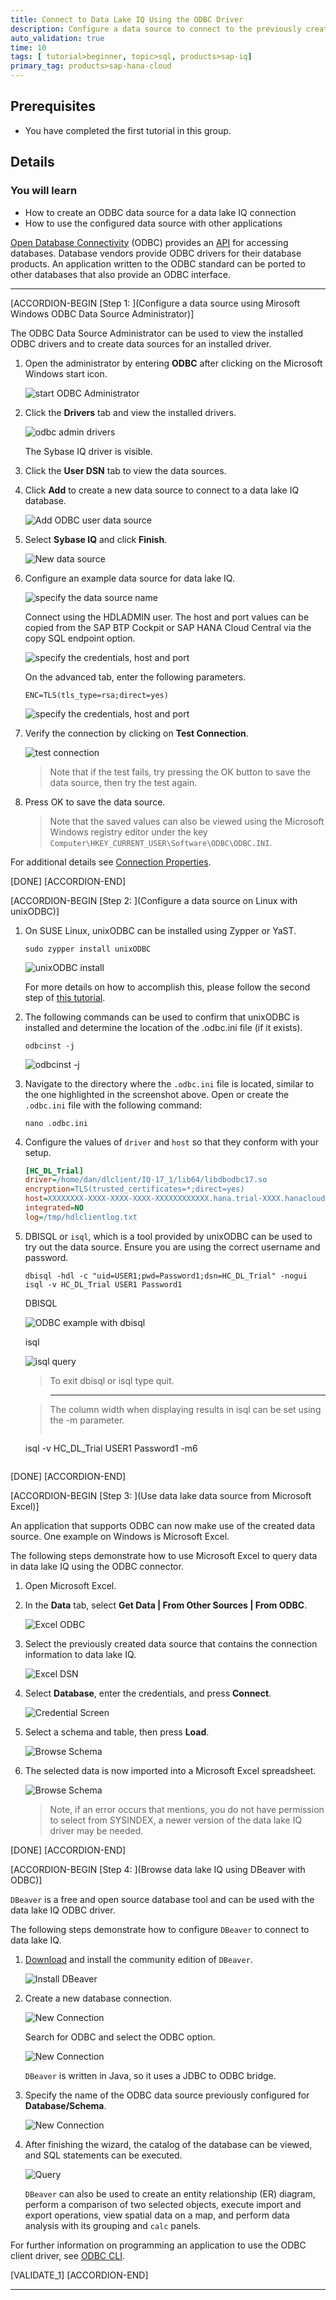 ```yaml
---
title: Connect to Data Lake IQ Using the ODBC Driver
description: Configure a data source to connect to the previously created data lake IQ and then use the data source in unixODBC, Microsoft Excel and DBeaver.
auto_validation: true
time: 10
tags: [ tutorial>beginner, topic>sql, products>sap-iq]
primary_tag: products>sap-hana-cloud
---
```


## Prerequisites
 - You have completed the first tutorial in this group.

## Details
### You will learn
  - How to create an ODBC data source for a data lake IQ connection
  - How to use the configured data source with other applications

[Open Database Connectivity](https://en.wikipedia.org/wiki/Open_Database_Connectivity) (ODBC) provides an [API](https://docs.microsoft.com/en-us/sql/odbc/reference/syntax/odbc-api-reference?view=sql-server-ver15) for accessing databases. Database vendors provide ODBC drivers for their database products. An application written to the ODBC standard can be ported to other databases that also provide an ODBC interface.  

---

[ACCORDION-BEGIN [Step 1: ](Configure a data source using Mirosoft Windows ODBC Data Source Administrator)]

The ODBC Data Source Administrator can be used to view the installed ODBC drivers and to create data sources for an installed driver.  

1. Open the administrator by entering **ODBC** after clicking on the Microsoft Windows start icon.  

    ![start ODBC Administrator](start-odbc.png)

2. Click the **Drivers** tab and view the installed drivers.  

    ![odbc admin drivers](drivers.png)

    The Sybase IQ driver is visible.  

3. Click the **User DSN** tab to view the data sources.  

4. Click **Add** to create a new data source to connect to a data lake IQ database.  

    ![Add ODBC user data source](ODBC-add.png)  

5. Select **Sybase IQ** and click **Finish**.

    ![New data source](Create-new-data-source.png)

6. Configure an example data source for data lake IQ.

    ![specify the data source name](data-source1.png)  

    Connect using the HDLADMIN user. The host and port values can be copied from the SAP BTP Cockpit or SAP HANA Cloud Central via the copy SQL endpoint option.

    ![specify the credentials, host and port](data-source2.png)  

    On the advanced tab, enter the following parameters.

    ```Parameters
    ENC=TLS(tls_type=rsa;direct=yes)
    ```

    ![specify the credentials, host and port](data-source3.png)  

7. Verify the connection by clicking on **Test Connection**.

    ![test connection](data-source4.png)  

    > Note that if the test fails, try pressing the OK button to save the data source, then try the test again.

8. Press OK to save the data source.  

    > Note that the saved values can also be viewed using the Microsoft Windows registry editor under the key `Computer\HKEY_CURRENT_USER\Software\ODBC\ODBC.INI`.

For additional details see [Connection Properties](https://help.sap.com/viewer/a895964984f210158925ce02750eb580/latest/en-US/a6d47d6e84f210158d4980b069eff5dd.html).

[DONE]
[ACCORDION-END]

[ACCORDION-BEGIN [Step 2: ](Configure a data source on Linux with unixODBC)]

1. On SUSE Linux, unixODBC can be installed using Zypper or YaST.

    ```Shell (Linux)
    sudo zypper install unixODBC
    ```

    ![unixODBC install](unixODBC-install.png)

    For more details on how to accomplish this, please follow the second step of [this tutorial](hxe-ua-dbfundamentals-odbc).

2. The following commands can be used to confirm that unixODBC is installed and determine the location of the .odbc.ini file (if it exists).
    ```Shell (Linux)
    odbcinst -j
    ```
    ![odbcinst -j](odbcinst.png)

3. Navigate to the directory where the `.odbc.ini` file is located, similar to the one highlighted in the screenshot above. Open or create the `.odbc.ini` file with the following command:

    ```Shell (Linux)
    nano .odbc.ini
    ```

4. Configure the values of `driver` and `host` so that they conform with your setup.

    ```.odbc.ini
    [HC_DL_Trial]
    driver=/home/dan/dlclient/IQ-17_1/lib64/libdbodbc17.so
    encryption=TLS(trusted_certificates=*;direct=yes)
    host=XXXXXXXX-XXXX-XXXX-XXXX-XXXXXXXXXXXX.hana.trial-XXXX.hanacloud.ondemand.com:443
    integrated=NO
    log=/tmp/hdlclientlog.txt
    ```

5. DBISQL or `isql`, which is a tool provided by unixODBC can be used to try out the data source. Ensure you are using the correct username and password.

    ```Shell (Linux)
    dbisql -hdl -c "uid=USER1;pwd=Password1;dsn=HC_DL_Trial" -nogui
    isql -v HC_DL_Trial USER1 Password1
    ```

    DBISQL

    ![ODBC example with dbisql](ODBC-dbisql.png)

    isql

    ![isql query](isql-query.png)

    > To exit dbisql or isql type quit.

    > ---

    > The column width when displaying results in isql can be set using the -m parameter.  
    > ```Shell (Linux)
    isql -v HC_DL_Trial USER1 Password1 -m6
    >```

[DONE]
[ACCORDION-END]

[ACCORDION-BEGIN [Step 3: ](Use data lake data source from Microsoft Excel)]

An application that supports ODBC can now make use of the created data source. One example on Windows is Microsoft Excel.  

The following steps demonstrate how to use Microsoft Excel to query data in data lake IQ using the ODBC connector.  

1. Open Microsoft Excel.

2.  In the **Data** tab, select **Get Data | From Other Sources | From ODBC**.

    ![Excel ODBC](ExcelODBC.png)

3.  Select the previously created data source that contains the connection information to data lake IQ.

    ![Excel DSN](ExcelDSN.png)  

4. Select **Database**, enter the credentials, and press **Connect**.

    ![Credential Screen](Excel-credentials.png)

5. Select a schema and table, then press **Load**.

    ![Browse Schema](Excel-choose-table.png)  

6. The selected data is now imported into a Microsoft Excel spreadsheet.

    ![Browse Schema](Excel-result.png)

    > Note, if an error occurs that mentions, you do not have permission to select from SYSINDEX, a newer version of the data lake IQ driver may be needed.

[DONE]
[ACCORDION-END]

[ACCORDION-BEGIN [Step 4: ](Browse data lake IQ using DBeaver with ODBC)]

`DBeaver` is a free and open source database tool and can be used with the data lake IQ ODBC driver.

The following steps demonstrate how to configure `DBeaver` to connect to data lake IQ.

1. [Download](https://dbeaver.io/download/) and install the community edition of `DBeaver`.

    ![Install DBeaver](dbeaver-install1.png)

2. Create a new database connection.

    ![New Connection](dbeaver-odbc0.png)

    Search for ODBC and select the ODBC option.

    ![New Connection](dbeaver-odbc1.png)

    `DBeaver` is written in Java, so it uses a JDBC to ODBC bridge.  

3.  Specify the name of the ODBC data source previously configured for **Database/Schema**.

    ![New Connection](dbeaver-odbc2.png)

4. After finishing the wizard, the catalog of the database can be viewed, and SQL statements can be executed.

    ![Query](dbeaver-query.png)

    `DBeaver` can also be used to create an entity relationship (ER) diagram, perform a comparison of two selected objects, execute import and export operations, view spatial data on a map, and perform data analysis with its grouping and `calc` panels.


For further information on programming an application to use the ODBC client driver, see [ODBC CLI](https://help.sap.com/viewer/a894a54d84f21015b142ffe773888f8c/latest/en-US/a3171c5084f210159caebadd9e149481.html).


[VALIDATE_1]
[ACCORDION-END]

---
